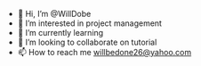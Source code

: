 - 👋 Hi, I’m @WillDobe
- 👀 I’m interested in project management
- 🌱 I’m currently learning
- 💞️ I’m looking to collaborate on tutorial
- 📫 How to reach me willbedone26@yahoo.com

<!---
WillDobe/WillDobe is a ✨ special ✨ repository because its `README.md` (this file) appears on your GitHub profile.
You can click the Preview link to take a look at your changes.
--->
